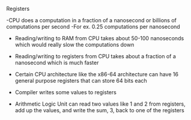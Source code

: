 Registers

-CPU does a computation in a fraction of a nanosecond or billions of computations per second
    -For ex. 0.25 computations per nanosecond

- Reading/writing to RAM from CPU takes about 50-100 nanoseconds which would really slow the computations down

- Reading/writing to registers from CPU takes about a fraction of a nanosecond which is much faster

- Certain CPU architecture like the x86-64 architecture can have 16 general purpose registers that 
can store 64 bits each 


- Compiler writes some values to registers

- Arithmetic Logic Unit can read two values like 1 and 2 from registers, add up the values,
and write the sum, 3, back to one of the registers




